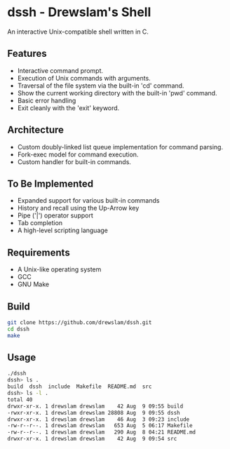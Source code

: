 # dssh - Drewslam's Shell

An interactive Unix-compatible shell written in C.

## Features

- Interactive command prompt.
- Execution of Unix commands with arguments.
- Traversal of the file system via the built-in 'cd' command.
- Show the current working directory with the built-in 'pwd' command.
- Basic error handling
- Exit cleanly with the 'exit' keyword.

## Architecture

- Custom doubly-linked list queue implementation for command parsing.
- Fork-exec model for command execution.
- Custom handler for built-in commands.

## To Be Implemented

- Expanded support for various built-in commands
- History and recall using the Up-Arrow key
- Pipe ('|') operator support
- Tab completion
- A high-level scripting language

## Requirements

- A Unix-like operating system
- GCC
- GNU Make

## Build

```bash
git clone https://github.com/drewslam/dssh.git
cd dssh
make
```

## Usage

```bash
./dssh
dssh> ls .
build  dssh  include  Makefile  README.md  src
dssh> ls -l .
total 40
drwxr-xr-x. 1 drewslam drewslam    42 Aug  9 09:55 build
-rwxr-xr-x. 1 drewslam drewslam 28808 Aug  9 09:55 dssh
drwxr-xr-x. 1 drewslam drewslam    46 Aug  3 09:23 include
-rw-r--r--. 1 drewslam drewslam   653 Aug  5 06:17 Makefile
-rw-r--r--. 1 drewslam drewslam   290 Aug  8 04:21 README.md
drwxr-xr-x. 1 drewslam drewslam    42 Aug  9 09:54 src
```
